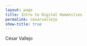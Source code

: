 ```yaml
---
layout: page
title: Intro to Digital Humanities
permalink: cesarvallejo
show-title: true
---
```


César Vallejo
